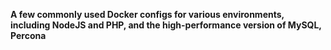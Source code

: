 **A few commonly used Docker configs for various environments, including NodeJS and PHP, and the high-performance version of MySQL, Percona**

